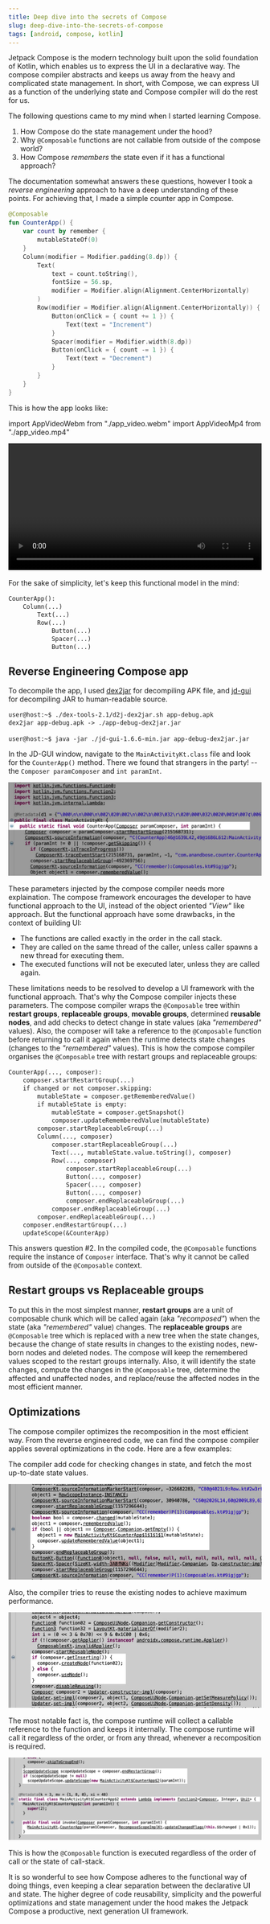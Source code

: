 ```yaml
---
title: Deep dive into the secrets of Compose
slug: deep-dive-into-the-secrets-of-compose
tags: [android, compose, kotlin]
---
```


Jetpack Compose is the modern technology built upon the solid foundation of Kotlin, which enables us 
to express the UI in a declarative way. The compose compiler abstracts and keeps us away from the heavy
and complicated state management. In short, with Compose, we can express UI as a function of the
underlying state and Compose compiler will do the rest for us.

The following questions came to my mind when I started learning Compose.

1. How Compose do the state management under the hood?
2. Why `@Composable` functions are not callable from outside of the compose world?
3. How Compose *remembers* the state even if it has a functional approach?

The documentation somewhat answers these questions, however I took a *reverse engineering* approach to
have a deep understanding of these points. For achieving that, I made a simple counter app in Compose.

```kotlin
@Composable
fun CounterApp() {
    var count by remember {
        mutableStateOf(0)
    }
    Column(modifier = Modifier.padding(8.dp)) {
        Text(
            text = count.toString(),
            fontSize = 56.sp,
            modifier = Modifier.align(Alignment.CenterHorizontally)
        )
        Row(modifier = Modifier.align(Alignment.CenterHorizontally)) {
            Button(onClick = { count += 1 }) {
                Text(text = "Increment")
            }
            Spacer(modifier = Modifier.width(8.dp))
            Button(onClick = { count -= 1 }) {
                Text(text = "Decrement")
            }
        }
    }
}
```

This is how the app looks like:

import AppVideoWebm from "./app_video.webm"
import AppVideoMp4 from "./app_video.mp4"

<video width="100%" lazy controls alt="The video of the simple counter app with twobuttons for incrementing and decrementing value.">
    <source src={AppVideoWebm} type="video/webm"/>
    <source src={AppVideoMp4} type="video/mp4"/>
</video>

For the sake of simplicity, let's keep this functional model in the mind:
```
CounterApp():
    Column(...)
        Text(...)
        Row(...)
            Button(...)
            Spacer(...)
            Button(...)
```
## Reverse Engineering Compose app

To decompile the app, I used [dex2jar](https://github.com/pxb1988/dex2jar) for decompiling APK file,
and [jd-gui](https://github.com/java-decompiler/jd-gui) for decompiling JAR to human-readable source.

```shell
user@host:~$ ./dex-tools-2.1/d2j-dex2jar.sh app-debug.apk 
dex2jar app-debug.apk -> ./app-debug-dex2jar.jar

user@host:~$ java -jar ./jd-gui-1.6.6-min.jar app-debug-dex2jar.jar
```
In the JD-GUI window, navigate to the `MainActivityKt.class` file and look for the `CounterApp()` method.
There we found that strangers in the party! -- the `Composer paramComposer` and `int paramInt`.

![Decompiled Java code in JD-GUI app](counter-app-fn-transformed.jpg)

These parameters injected by the compose compiler needs more explaination. The compose framework encourages
the developer to have functional approach to the UI, instead of the object oriented *"View"* like approach.
But the functional approach have some drawbacks, in the context of building UI:

* The functions are called exactly in the order in the call stack.
* They are called on the same thread of the caller, unless caller spawns a new thread for executing them.
* The executed functions will not be executed later, unless they are called again.

These limitations needs to be resolved to develop a UI framework with the functional approach. That's why
the Compose compiler injects these parameters. The compose compiler wraps the `@Composable` tree within
**restart groups**, **replaceable groups**, **movable groups**, determined **reusable nodes**, and add checks
to detect change in state values (aka *"remembered"* values). Also, the composer will take a reference to the
`@Composable` function before returning to call it again when the runtime detects state changes (changes to
the *"remembered"* values). This is how the compose compiler organises the `@Composable` tree with restart
groups and replaceable groups:

```
CounterApp(..., composer):
    composer.startRestartGroup(...)
    if changed or not composer.skipping:
        mutableState = composer.getRememberedValue()
        if mutableState is empty:
            mutableState = composer.getSnapshot()
            composer.updateRememberedValue(mutableState)
        composer.startReplaceableGroup(...)
        Column(..., composer)
            composer.startReplaceableGroup(...)
            Text(..., mutableState.value.toString(), composer)
            Row(..., composer)
                composer.startReplaceableGroup(...)
                Button(..., composer)
                Spacer(..., composer)
                Button(..., composer)
                composer.endReplaceableGroup(...)
            composer.endReplaceableGroup(...)
        composer.endReplaceableGroup(...)
    composer.endRestartGroup(...)
    updateScope(&CounterApp)
```

This answers question #2. In the compiled code, the `@Composable` functions require the instance
of `Composer` interface. That's why it cannot be called from outside of the `@Composable` context.

## Restart groups vs Replaceable groups

To put this in the most simplest manner, **restart groups** are a unit of composable chunk which will be called
again (aka *"recomposed"*) when the state (aka *"remembered"* value) changes. The **replaceable groups** are
`@Composable` tree which is replaced with a new tree when the state changes, because the change of state results
in changes to the existing nodes, new-born nodes and deleted nodes. The compose will keep the remembered values
scoped to the restart groups internally. Also, it will identify the state changes, compute the changes in the
`@Composable` tree, determine the affected and unaffected nodes, and replace/reuse the affected nodes in the
most efficient manner.

## Optimizations

The compose compiler optimizes the recomposition in the most efficient way. From the reverse engineered code,
we can find the compose compiler applies several optimizations in the code. Here are a few examples:

The compiler add code for checking changes in state, and fetch the most up-to-date state values.

![Code for checking change in state](compose-compiler-out-1.jpg)

Also, the compiler tries to reuse the existing nodes to achieve maximum performance.

![Code for reusing the nodes if possible](compose-compiler-out-2.jpg)

The most notable fact is, the compose runtime will collect a callable reference to the function and keeps it
internally. The compose runtime will call it regardless of the order, or from any thread, whenever a
recomposition is required.

![Code for obtaining reference to the @Composable function for recomposing](compose-compiler-out-3.jpg)

This is how the `@Composable` function is executed regardless of the order of call or the state of call-stack.

It is so wonderful to see how Compose adheres to the functional way of doing things, even keeping a clear
separation between the declarative UI and state. The higher degree of code reusability, simplicity and the
powerful optimizations and state management under the hood makes the Jetpack Compose a productive, next
generation UI framework.